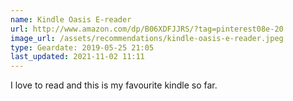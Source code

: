 ```yaml
---
name: Kindle Oasis E-reader
url: http://www.amazon.com/dp/B06XDFJJRS/?tag=pinterest08e-20
image_url: /assets/recommendations/kindle-oasis-e-reader.jpeg
type: Geardate: 2019-05-25 21:05
last_updated: 2021-11-02 11:11
---
```

I love to read and this is my favourite kindle so far. 